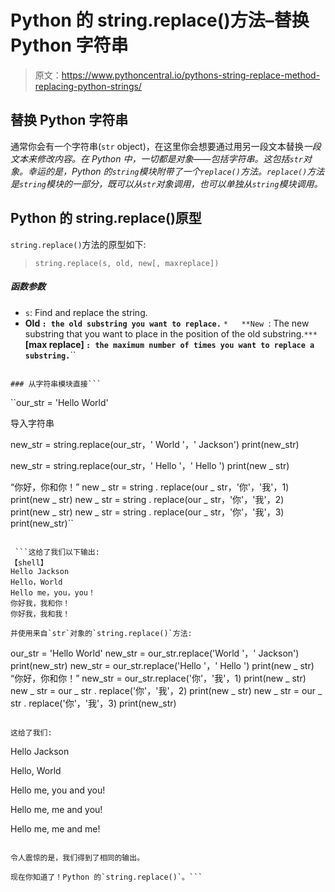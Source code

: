 # Python 的 string.replace()方法–替换 Python 字符串

> 原文：<https://www.pythoncentral.io/pythons-string-replace-method-replacing-python-strings/>

## 替换 Python 字符串

通常你会有一个字符串(`str` object)，在这里你会想要通过用另一段文本替换*一段文本来修改内容。在 Python 中，一切都是对象——包括字符串。这包括`str`对象。幸运的是，Python 的`string`模块附带了一个`replace()`方法。`replace()`方法是`string`模块的一部分，既可以从`str`对象调用，也可以单独从`string`模块调用。*

## Python 的 string.replace()原型

`string.replace()`方法的原型如下:

> `string.replace(s, old, new[, maxreplace])`

##### 函数参数

*   `s`: Find and replace the string.
*   **Old `: the old substring you want to replace.`**
`*   **New `: The new substring that you want to place in the position of the old substring.`***   `**[max replace] `: the maximum number of times you want to replace a substring.`**``

 ```## 例子

### 从字符串模块直接``` 

```
 ``our_str = 'Hello World'

导入字符串

new_str = string.replace(our_str，' World '，' Jackson') 
 print(new_str)

new_str = string.replace(our_str，' Hello '，' Hello ')
print(new _ str)

“你好，你和你！”
new _ str = string . replace(our _ str，'你'，'我'，1)
print(new _ str)
new _ str = string . replace(our _ str，'你'，'我'，2)
print(new _ str)
new _ str = string . replace(our _ str，'你'，'我'，3) 
 print(new_str)`` 
```

 ```这给了我们以下输出:
【shell】
Hello Jackson
Hello，World
Hello me，you，you！
你好我，我和你！
你好我，我和我！

并使用来自`str`对象的`string.replace()`方法:

```

our_str = 'Hello World'
new_str = our_str.replace('World '，' Jackson') 
 print(new_str)
new_str = our_str.replace('Hello '，' Hello ')
print(new _ str)
“你好，你和你！”
 new_str = our_str.replace('你'，'我'，1)
print(new _ str)
new _ str = our _ str . replace('你'，'我'，2)
print(new _ str)
new _ str = our _ str . replace('你'，'我'，3) 
 print(new_str) 

```

这给了我们:

```

Hello Jackson

Hello, World

Hello me, you and you!

Hello me, me and you!

Hello me, me and me!

```

令人震惊的是，我们得到了相同的输出。

现在你知道了！Python 的`string.replace()`。```